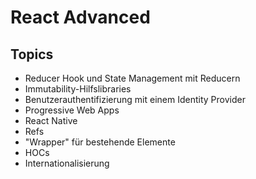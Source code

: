 # React Advanced

## Topics

- Reducer Hook und State Management mit Reducern
- Immutability-Hilfslibraries
- Benutzerauthentifizierung mit einem Identity Provider
- Progressive Web Apps
- React Native
- Refs
- "Wrapper" für bestehende Elemente
- HOCs
- Internationalisierung

